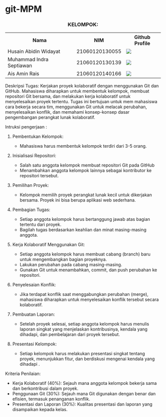 # git-MPM

<div align="center">
  <h3>KELOMPOK:</h3>
  <table align="center">
    <tr>
      <th>Nama</th>
      <th>NIM</th>
      <th>Github Profile</th>
    </tr>
    <tr>
      <td>Husain Abidin Widayat</td>
      <td>21060120130055</td>
      <td>
        <a href="https://github.com/immortalmeow"><img src="https://img.shields.io/badge/github-121013?style=for-the-badge&logo=github&logoColor=white"></a>
      </td>
    </tr>
    <tr>
      <td>Muhammad Indra Septiawan</td>
      <td>21060120130139</td>
    <td>
        <a href="https://github.com/mindraseptiawan"><img src="https://avatars.githubusercontent.com/u/118505251?s=400&u=bcc56cb2227cfb7398df8ff8cce005605d620aec&v=4"></a>
      </td>
    </tr>
		<tr>
      <td>Ais Amin Rais</td>
      <td>21060120140166</td>
    <td>
        <a href="https://github.com/aarais"><img src="https://img.shields.io/badge/github-121013?style=for-the-badge&logo=github&logoColor=white"></a>
      </td>
    </tr>
  </table>
</div>
Deskripsi Tugas:
Kerjakan proyek kolaboratif dengan menggunakan Git dan GitHub. Mahasiswa diharapkan untuk membentuk kelompok, membuat repositori Git bersama, dan melakukan kerja kolaboratif untuk menyelesaikan proyek tertentu. Tugas ini bertujuan untuk mem mahasiswa cara bekerja secara tim, menggunakan Git untuk melacak perubahan, menyelesaikan konflik, dan memahami konsep-konsep dasar pengembangan perangkat lunak kolaboratif.

Intruksi pengerjaan :

1. Pembentukan Kelompok:

   - Mahasiswa harus membentuk kelompok terdiri dari 3-5 orang.

2. Inisialisasi Repositori:

   - Salah satu anggota kelompok membuat repositori Git pada GitHub
   - Menambahkan anggota kelompok lainnya sebagai kontributor ke repositori tersebut.

3. Pemilihan Proyek:

   - Kelompok memilih proyek perangkat lunak kecil untuk dikerjakan bersama. Proyek ini bisa berupa aplikasi web sederhana.

4. Pembagian Tugas:

   - Setiap anggota kelompok harus bertanggung jawab atas bagian tertentu dari proyek.
   - Bagilah tugas berdasarkan keahlian dan minat masing-masing anggota.

5. Kerja Kolaboratif Menggunakan Git:

   - Setiap anggota kelompok harus membuat cabang (branch) baru untuk mengembangkan bagian proyeknya.
   - Lakukan perubahan pada cabang masing-masing.
   - Gunakan Git untuk menambahkan, commit, dan push perubahan ke repositori.

6. Penyelesaian Konflik:

   - Jika terdapat konflik saat menggabungkan perubahan (merge), mahasiswa diharapkan untuk menyelesaikan konflik tersebut secara kolaboratif.

7. Pembuatan Laporan:

   - Setelah proyek selesai, setiap anggota kelompok harus menulis laporan singkat yang menjelaskan kontribusinya, kendala yang dihadapi, dan pembelajaran dari proyek tersebut.

8. Presentasi Kelompok:
   - Setiap kelompok harus melakukan presentasi singkat tentang proyek, menunjukkan fitur, dan berdiskusi mengenai kendala yang dihadapi .

Kriteria Penilaian:

- Kerja Kolaboratif (40%): Sejauh mana anggota kelompok bekerja sama dan berkontribusi dalam proyek.
- Penggunaan Git (30%): Sejauh mana Git digunakan dengan benar dan efisien, termasuk penanganan konflik.
- Presentasi dan Laporan (30%): Kualitas presentasi dan laporan yang disampaikan kepada kelas.
